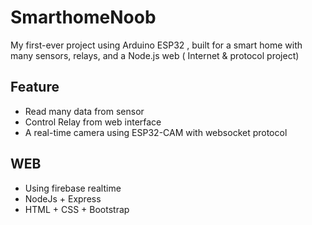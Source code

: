 # SmarthomeNoob
My first-ever project using Arduino ESP32 , built for a smart home with many sensors, relays, and a Node.js web ( Internet & protocol project) 
## Feature 
- Read many data from sensor 
- Control Relay from web interface
- A real-time camera using ESP32-CAM with websocket protocol 
 ## WEB 
- Using firebase realtime
- NodeJs + Express
- HTML + CSS + Bootstrap
